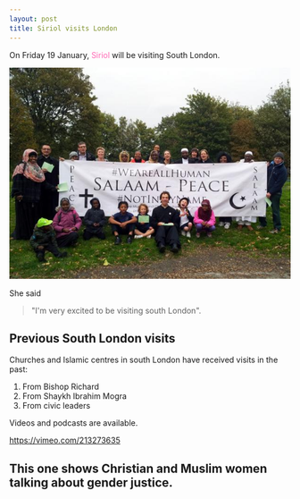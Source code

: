```yaml
---
layout: post
title: Siriol visits London
---
```

On Friday 19 January, <span style="color: hotpink;">Siriol</span> will be visiting South London.

![Siriol visits South London](/images/uploads/b0ke3l4cyaayst7.jpg)

She said

> "I'm very excited to be visiting south London".

## Previous South London visits

Churches and Islamic centres in south London have received visits in the past:

1. From Bishop Richard
2. From Shaykh Ibrahim Mogra
3. From civic leaders

Videos and podcasts are available. 

<https://vimeo.com/213273635>

## This one shows Christian and Muslim women talking about gender justice.
